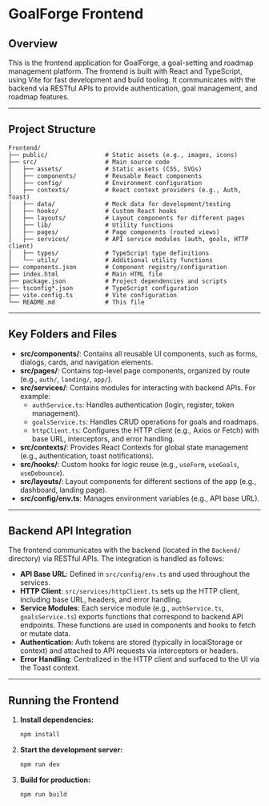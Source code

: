 # GoalForge Frontend

## Overview

This is the frontend application for GoalForge, a goal-setting and roadmap management platform. The frontend is built with React and TypeScript, using Vite for fast development and build tooling. It communicates with the backend via RESTful APIs to provide authentication, goal management, and roadmap features.

---

## Project Structure

```
Frontend/
├── public/                # Static assets (e.g., images, icons)
├── src/                   # Main source code
│   ├── assets/            # Static assets (CSS, SVGs)
│   ├── components/        # Reusable React components
│   ├── config/            # Environment configuration
│   ├── contexts/          # React context providers (e.g., Auth, Toast)
│   ├── data/              # Mock data for development/testing
│   ├── hooks/             # Custom React hooks
│   ├── layouts/           # Layout components for different pages
│   ├── lib/               # Utility functions
│   ├── pages/             # Page components (routed views)
│   ├── services/          # API service modules (auth, goals, HTTP client)
│   ├── types/             # TypeScript type definitions
│   └── utils/             # Additional utility functions
├── components.json        # Component registry/configuration
├── index.html             # Main HTML file
├── package.json           # Project dependencies and scripts
├── tsconfig*.json         # TypeScript configuration
├── vite.config.ts         # Vite configuration
└── README.md              # This file
```

---

## Key Folders and Files

- **src/components/**: Contains all reusable UI components, such as forms, dialogs, cards, and navigation elements.
- **src/pages/**: Contains top-level page components, organized by route (e.g., `auth/`, `landing/`, `app/`).
- **src/services/**: Contains modules for interacting with backend APIs. For example:
  - `authService.ts`: Handles authentication (login, register, token management).
  - `goalsService.ts`: Handles CRUD operations for goals and roadmaps.
  - `httpClient.ts`: Configures the HTTP client (e.g., Axios or Fetch) with base URL, interceptors, and error handling.
- **src/contexts/**: Provides React Contexts for global state management (e.g., authentication, toast notifications).
- **src/hooks/**: Custom hooks for logic reuse (e.g., `useForm`, `useGoals`, `useDebounce`).
- **src/layouts/**: Layout components for different sections of the app (e.g., dashboard, landing page).
- **src/config/env.ts**: Manages environment variables (e.g., API base URL).

---

## Backend API Integration

The frontend communicates with the backend (located in the `Backend/` directory) via RESTful APIs. The integration is handled as follows:

- **API Base URL**: Defined in `src/config/env.ts` and used throughout the services.
- **HTTP Client**: `src/services/httpClient.ts` sets up the HTTP client, including base URL, headers, and error handling.
- **Service Modules**: Each service module (e.g., `authService.ts`, `goalsService.ts`) exports functions that correspond to backend API endpoints. These functions are used in components and hooks to fetch or mutate data.
- **Authentication**: Auth tokens are stored (typically in localStorage or context) and attached to API requests via interceptors or headers.
- **Error Handling**: Centralized in the HTTP client and surfaced to the UI via the Toast context.

---

## Running the Frontend

1. **Install dependencies:**
   ```bash
   npm install
   ```
2. **Start the development server:**
   ```bash
   npm run dev
   ```
3. **Build for production:**
   ```bash
   npm run build
   ```
